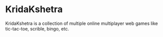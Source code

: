 # KridaKshetra
KridaKshetra is a collection of multiple online multiplayer web games like tic-tac-toe, scrible, bingo, etc.
